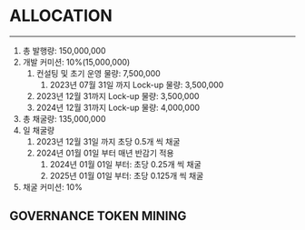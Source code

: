 # **ALLOCATION**   
- - -

1. 총 발행량: 150,000,000   
2. 개발 커미션: 10%(15,000,000)
      1. 컨설팅 및 초기 운영 물량: 7,500,000
         1. 2023년 07월 31일 까지 Lock-up 물량: 3,500,000
      2. 2023년 12월 31까지 Lock-up 물량: 3,500,000
      3. 2024년 12월 31까지 Lock-up 물량: 4,000,000
3. 총 채굴량: 135,000,000
4. 일 채굴량 
      1. 2023년 12월 31일 까지 초당 0.5개 씩 채굴
      2. 2024년 01월 01일 부터 매년 반감기 적용   
            1. 2024년 01월 01일 부터: 초당 0.25개 씩 채굴   
            2. 2025년 01월 01일 부터: 초당 0.125개 씩 채굴   
5. 채굴 커미션: 10%
       

## **GOVERNANCE TOKEN MINING**